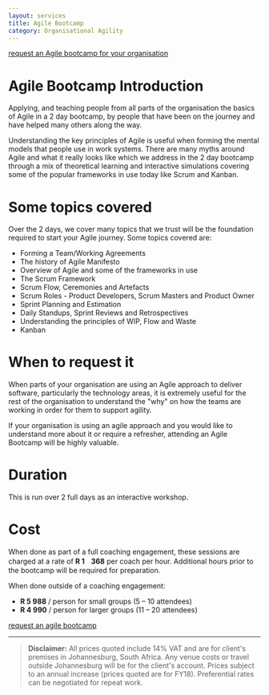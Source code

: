 ```yaml
---
layout: services
title: Agile Bootcamp
category: Organisational Agility
---
```

[request an Agile bootcamp for your organisation]()

# Agile Bootcamp Introduction
Applying, and teaching people from all parts of the organisation the basics of Agile in a 2 day bootcamp, by people that have been on the journey and have helped many others along the way. 

Understanding the key principles of Agile is useful when forming the mental models that people use in work systems. There are many myths around Agile and what it really looks like which we address in the 2 day bootcamp through a mix of theoretical learning and interactive simulations covering some of the popular frameworks in use today like Scrum and Kanban.  

# Some topics covered
Over the 2 days, we cover many topics that we trust will be the foundation required to start your Agile journey. Some topics covered are:

* Forming a Team/Working Agreements
* The history of Agile Manifesto
* Overview of Agile and some of the frameworks in use
* The Scrum Framework
* Scrum Flow, Ceremonies and Artefacts
* Scrum Roles - Product Developers, Scrum Masters and Product Owner
* Sprint Planning and Estimation
* Daily Standups, Sprint Reviews and Retrospectives
* Understanding the principles of WIP, Flow and Waste
* Kanban

# When to request it
When parts of your organisation are using an Agile approach to deliver software, particularly the technology areas, it is extremely useful for the rest of the organisation to understand the "why" on how the teams are working in order for them to support agility. 

If your organisation is using an agile approach and you would like to understand more about it or require a refresher, attending an Agile Bootcamp will be highly valuable.

# Duration
This is run over 2 full days as an interactive workshop.

# Cost
When done as part of a full coaching engagement, these sessions are charged at a rate of **R 1ﾠ368** per coach per hour. Additional hours prior to the bootcamp will be required for preparation. 

When done outside of a coaching engagement:

* **R 5 988** / person for small groups (5 – 10 attendees)
* **R 4 990** / person for larger groups (11 – 20 attendees) 

[request an agile bootcamp]()

---
> **Disclaimer:** All prices quoted include 14% VAT and are for client's premises in Johannesburg, South Africa. Any venue costs or travel outside Johannesburg will be for the client's account. Prices subject to an annual increase (prices quoted are for FY18). Preferential rates can be negotiated for repeat work.
